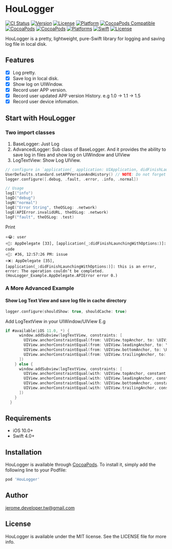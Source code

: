 # HouLogger

[![CI Status](https://img.shields.io/travis/jerome.developer.tw@gmail.com/HouLogger.svg?style=flat)](https://travis-ci.org/jerome.developer.tw@gmail.com/HouLogger)
[![Version](https://img.shields.io/cocoapods/v/HouLogger.svg?style=flat)](https://cocoapods.org/pods/HouLogger)
[![License](https://img.shields.io/cocoapods/l/HouLogger.svg?style=flat)](https://cocoapods.org/pods/HouLogger)
[![Platform](https://img.shields.io/cocoapods/p/HouLogger.svg?style=flat)](https://cocoapods.org/pods/HouLogger)
[![CocoaPods Compatible](https://img.shields.io/cocoapods/v/HouLogger.svg)](https://cocoapods.org/pods/HouLogger)
[![CocoaPods](https://img.shields.io/cocoapods/dt/HouLogger.svg)](https://cocoapods.org/pods/HouLogger)
[![CocoaPods](https://img.shields.io/cocoapods/at/HouLogger.svg)](https://cocoapods.org/pods/HouLogger)
[![Platforms](https://img.shields.io/cocoapods/p/HouLogger.svg?style=flat)](https://cocoapods.org/pods/HouLogger)
[![Swift](http://img.shields.io/badge/swift-5.0-brightgreen.svg)](https://cocoapods.org/pods/HouLogger)
[![License](https://img.shields.io/cocoapods/l/HouLogger.svg?style=flat)](#license)

HouLogger is a pretty, lightweight, pure-Swift library for logging and saving log file in local disk.

## Features

- [x] Log pretty.
- [x] Save log in local disk.
- [x] Show log on UIWindow.
- [x] Record user APP version.
- [x] Record user updated APP version History. e.g 1.0 -> 1.1 -> 1.5
- [x] Record user device infomation.

## Start with HouLogger

### Two import classes
1. BaseLogger: Just Log
1. AdvancedLogger: Sub class of BaseLogger. And it provides the ability to save log in files and show log on UIWindow and UIView
1. LogTextView: Show Log UIView.

```swift
// configure in `application(_ application: UIApplication, didFinishLaunchingWithOptions launchOptions: [UIApplicationLaunchOptionsKey: Any]?) -> Bool`
UserDefaults.standard.setAPPVersionAndHistory() // NOTE: Do not forget this line.
logger.configure([.debug, .fault, .error, .info, .normal])

// Usage
logI("info")
logD("debug")
logN("normal")
logE("Error String", theOSLog: .network)
logE(APIError.invalidURL, theOSLog: .network)
logF("fault", theOSLog: .test)
```

Print
```
⭐️😂: user
⭐️💩: AppDelegate [33], [application(_:didFinishLaunchingWithOptions:)]: code
⭐️🦋: #36, 12:57:26 PM: issue
⭐️❌: AppDelegate [35], [application(_:didFinishLaunchingWithOptions:)]: this is an error, error: The operation couldn’t be completed. (HouLogger_Example.AppDelegate.APIError error 0.)
```
### A More Advanced Example
#### Show Log Text View and save log file in cache directory
```swift
logger.configure(shouldShow: true, shouldCache: true)
```

Add LogTextView in your UIWindow/UIView
E.g
```swift
if #available(iOS 11.0, *) {
      window.addSubview(logTextView, constraints: [
        UIView.anchorConstraintEqual(from: \UIView.topAnchor, to: \UIView.safeAreaLayoutGuide.topAnchor, constant: .defaultMargin),
        UIView.anchorConstraintEqual(from: \UIView.leadingAnchor, to: \UIView.safeAreaLayoutGuide.leadingAnchor, constant: .defaultMargin),
        UIView.anchorConstraintEqual(from: \UIView.bottomAnchor, to: \UIView.safeAreaLayoutGuide.bottomAnchor, constant: CGFloat.defaultMargin.negativeValue),
        UIView.anchorConstraintEqual(from: \UIView.trailingAnchor, to: \UIView.safeAreaLayoutGuide.trailingAnchor, constant: CGFloat.defaultMargin.negativeValue),
      ])
    } else {
      window.addSubview(logTextView, constraints: [
        UIView.anchorConstraintEqual(with: \UIView.topAnchor, constant: .defaultMargin),
        UIView.anchorConstraintEqual(with: \UIView.leadingAnchor, constant: .defaultMargin),
        UIView.anchorConstraintEqual(with: \UIView.bottomAnchor, constant: CGFloat.defaultMargin.negativeValue),
        UIView.anchorConstraintEqual(with: \UIView.trailingAnchor, constant: CGFloat.defaultMargin.negativeValue),
      ])
    }
  }
```
## Requirements

- iOS 10.0+
- Swift 4.0+

## Installation

HouLogger is available through [CocoaPods](https://cocoapods.org). To install
it, simply add the following line to your Podfile:

```ruby
pod 'HouLogger'
```

## Author

jerome.developer.tw@gmail.com

## License

HouLogger is available under the MIT license. See the LICENSE file for more info.
